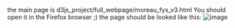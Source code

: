 the main page is d3js_project/full_webpage/moreau_fys_v3.html
You should open it in the Firefox browser ;)
the page should be looked like this:
![image](https://github.com/EricGronda/DISC_REU_2018/master/demo.png)
